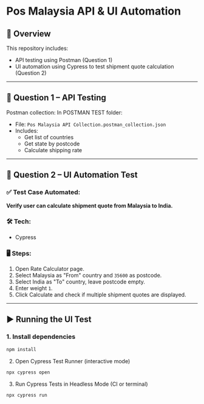 # Pos Malaysia API & UI Automation

## 📌 Overview

This repository includes:

- API testing using Postman (Question 1)
- UI automation using Cypress to test shipment quote calculation (Question 2)

---

## 🧪 Question 1 – API Testing

Postman collection:
In POSTMAN TEST folder:

- File: `Pos Malaysia API Collection.postman_collection.json`
- Includes:
  - Get list of countries
  - Get state by postcode
  - Calculate shipping rate

---

## 🧪 Question 2 – UI Automation Test

### ✅ Test Case Automated:

**Verify user can calculate shipment quote from Malaysia to India.**

### 🛠 Tech:

- Cypress

### 🖥 Steps:

1. Open Rate Calculator page.
2. Select Malaysia as "From" country and `35600` as postcode.
3. Select India as "To" country, leave postcode empty.
4. Enter weight `1`.
5. Click Calculate and check if multiple shipment quotes are displayed.

---

## ▶️ Running the UI Test

### 1. Install dependencies

```bash
npm install
```

2. Open Cypress Test Runner (interactive mode)

```bash
npx cypress open
```

3. Run Cypress Tests in Headless Mode (CI or terminal)

```bash
npx cypress run
```
